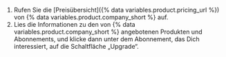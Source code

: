 1. Rufen Sie die [Preisübersicht]({% data variables.product.pricing_url %}) von {% data variables.product.company_short %} auf.
2. Lies die Informationen zu den von {% data variables.product.company_short %} angebotenen Produkten und Abonnements, und klicke dann unter dem Abonnement, das Dich interessiert, auf die Schaltfläche „Upgrade“.
